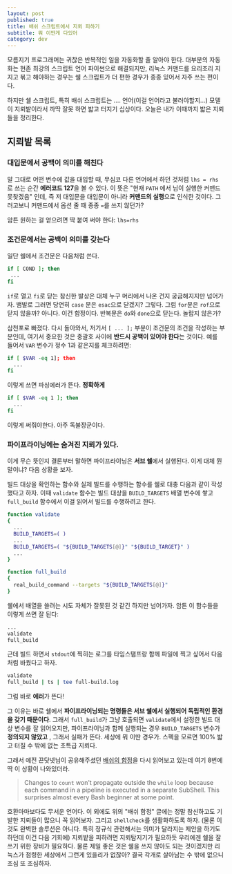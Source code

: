 ```yaml
---
layout: post
published: true
title: 배쉬 스크립트에서 지뢰 피하기
subtitle: 뭐 이딴게 다있어
category: dev
---
```


 모름지기 프로그래머는 귀찮은 반복적인 일을 자동화할 줄 알아야
 한다. 대부분의 자동화는 현존 최강의 스크립트 언어 파이썬으로
 해결되지만, 리눅스 커맨드를 요리조리 지지고 볶고 해야하는 경우는 쉘
 스크립트가 더 편한 경우가 종종 있어서 자주 쓰는 편이다.

 하지만 쉘 스크립트, 특히 배쉬 스크립트는 .... 언어(이걸 언어라고
 불러야할지...) 모델이 지뢰밭이라서 까딱 잘못 하면 밟고 터지기
 십상이다. 오늘은 내가 이때까지 밟은 지뢰들을 정리한다.

## 지뢰밭 목록

### 대입문에서 공백이 의미를 해친다
 말 그대로 어떤 변수에 값을 대입할 때, 무심코 다른 언어에서 하던
 것처럼 `lhs = rhs` 로 쓰는 순간 **에러코드 127**을 볼 수 있다. 이
 뜻은 "현재 `PATH` 에서 님이 실행한 커맨드 못찾겠음" 인데, 즉 저
 대입문을 대입문이 아니라 **커맨드의 실행**으로 인식한
 것이다. 그러고보니 커맨드에서 옵션 줄 때 종종 `=`를 쓰지 않던가?

 암튼 원하는 걸 얻으려면 딱 붙여 써야 한다: `lhs=rhs`

### 조건문에서는 공백이 의미를 갖는다
 일단 쉘에서 조건문은 다음처럼 쓴다.

```bash
if [ COND ]; then
 ...
fi
```

 `if`로 열고 `fi`로 닫는 참신한 발상은 대체 누구 머리에서 나온 건지
 궁금해지지만 넘어가자. 뱀발로 그러면 당연히 `case` 문은 `esac`으로
 닫겠지? 그렇다. 그럼 `for`문은 `rof`으로 닫지 않을까? 아니다. 이건
 함정이다. 반복문은 `do`와 `done`으로 닫는다. 놀랍지 않은가?

 삼천포로 빠졌다. 다시 돌아와서, 저기서 `[ ... ];` 부분이 조건문의
 조건을 작성하는 부분인데, 여기서 중요한 것은 중괄호 사이에 **반드시
 공백이 있어야 한다**는 것이다. 예를 들어서 `VAR` 변수가 정수 1과
 같은지를 체크하려면:

```bash
if [ $VAR -eq 1]; then
  ...
fi
```

 이렇게 쓰면 파싱에러가 뜬다. **정확하게**

```bash
if [ $VAR -eq 1 ]; then
  ...
fi
```

 이렇게 써줘야한다. 아주 독불장군이다.


### 파이프라이닝에는 숨겨진 지뢰가 있다.
 이게 무슨 뜻인지 결론부터 말하면 파이프라이닝은 **서브 쉘**에서
 실행된다. 이게 대체 뭔 말이냐? 다음 상황을 보자.

 빌드 대상을 확인하는 함수와 실제 빌드를 수행하는 함수를 쉘로 대충
 다음과 같이 작성했다고 하자. 이때 `validate` 함수는 빌드 대상을
 `BUILD_TARGETS` 배열 변수에 쌓고 `full_build` 함수에서 이걸 읽어서
 빌드를 수행하려고 한다.

```bash
function validate
{
  ...
  BUILD_TARGETS=( )
  ...
  BUILD_TARGETS=( "${BUILD_TARGETS[@]}" "${BUILD_TARGET}" )
  ...
}

function full_build
{
  real_build_command --targets "${BUILD_TARGETS[@]}"
}
```

 쉘에서 배열을 쓸려는 시도 자체가 잘못된 것 같긴 하지만 넘어가자. 암튼
 이 함수들을 이렇게 쓰면 잘 된다:

```bash
...
validate
full_build
```

 근데 빌드 하면서 `stdout`에 찍히는 로그를 타임스탬프랑 함께 파일에 찍고
 싶어서 다음처럼 바꿨다고 하자.

```bash
validate
full_build | ts | tee full-build.log
```

 그럼 바로 **에러**가 뜬다!

 그 이유는 바로 쉘에서 **파이프라이닝되는 명령들은 서브 쉘에서
 실행되어 독립적인 환경을 갖기 때문이다**. 그래서 `full_build`가 그냥
 호출되면 `validate`에서 설정한 빌드 대상 변수를 잘 읽어오지만,
 파이프라이닝과 함께 실행되는 경우 `BUILD_TARGETS` 변수가 **정의되지
 않았고** , 그래서 실패가 뜬다. 세상에 뭐 이딴 경우가. 스펙을 모르면
 100% 밟고 터질 수 밖에 없는 초특급 지뢰다.

 그래서 예전 끈닷넷님이 공유해주셨던 [배쉬의
 함정](http://mywiki.wooledge.org/BashPitfalls)을 다시 읽어보고 있는데
 여기 8번에 딱 이 상황이 나와있더라.

> Changes to `count` won't propagate outside the `while` loop because
> each command in a pipeline is executed in a separate SubShell. This
> surprises almost every Bash beginner at some point.

 호환마마보다도 무서운 언어다. 이 외에도 위의 "배쉬 함정" 글에는 정말
 참신하고도 기발한 지뢰들이 많으니 꼭 읽어보자. 그리고 `shellcheck`를
 생활화하도록 하자. (물론 이것도 완벽한 솔루션은 아니다. 특히 정규식
 관련해서는 의미가 달라지는 제안을 하기도 하던데 이건 다음 기회에)
 지뢰밭을 피하려면 지뢰탐지기가 필요하듯 우리에겐 쉘을 잘 쓰기 위한
 장비가 필요하다. 물론 제일 좋은 것은 쉘을 쓰지 않아도 되는 것이겠지만
 리눅스가 점령한 세상에서 그런게 있을리가 없잖아? 결국 각개로 살아남는
 수 밖에 없으니 조심 또 조심하자.
